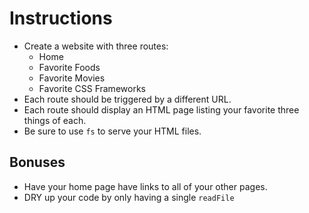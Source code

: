 # **Instructions**

- Create a website with three routes:
  - Home
  - Favorite Foods
  - Favorite Movies
  - Favorite CSS Frameworks
- Each route should be triggered by a different URL.
- Each route should display an HTML page listing your favorite three things of each.
- Be sure to use `fs` to serve your HTML files.

## Bonuses

- Have your home page have links to all of your other pages.
- DRY up your code by only having a single `readFile`

